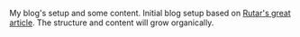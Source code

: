My blog's setup and some content.
Initial blog setup based on [Rutar's great article](https://rutar.org/writing/how-to-build-a-personal-webpage-from-scratch/#responsive-design).
The structure and content will grow organically. 
